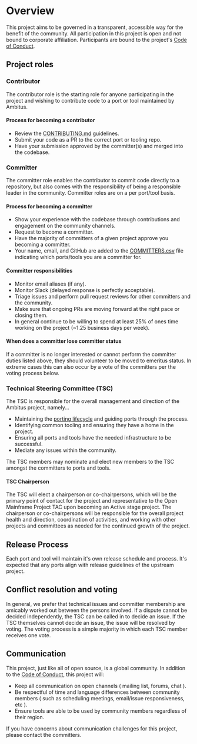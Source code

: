 # Overview

This project aims to be governed in a transparent, accessible way for the benefit of the community. All participation in this project is open and not bound to corporate affiliation. Participants are bound to the project's [Code of Conduct](CODE_OF_CONDUCT.md).

## Project roles

### Contributor

The contributor role is the starting role for anyone participating in the project and wishing to contribute code to a port or tool maintained by Ambitus.

#### Process for becoming a contributor

* Review the [CONTRIBUTING.md](CONTRIBUTING.md) guidelines.
* Submit your code as a PR to the correct port or tooling repo.
* Have your submission approved by the committer(s) and merged into the codebase.

### Committer

The committer role enables the contributor to commit code directly to a repository, but also comes with the responsibility of being a responsible leader in the community. Committer roles are on a per port/tool basis.

#### Process for becoming a committer

* Show your experience with the codebase through contributions and engagement on the community channels.
* Request to become a committer.
* Have the majority of committers of a given project approve you becoming a committer.
* Your name, email, and GitHub are added to the [COMMITTERS.csv](COMMITTERS.csv) file indicating which ports/tools you are a committer for.

#### Committer responsibilities

* Monitor email aliases (if any).
* Monitor Slack (delayed response is perfectly acceptable).
* Triage issues and perform pull request reviews for other committers and the community.
* Make sure that ongoing PRs are moving forward at the right pace or closing them.
* In general continue to be willing to spend at least 25% of ones time working on the project (~1.25 business days per week).

#### When does a committer lose committer status

If a committer is no longer interested or cannot perform the committer duties listed above, they
should volunteer to be moved to emeritus status. In extreme cases this can also occur by a vote of
the committers per the voting process below.

### Technical Steering Committee (TSC)

The TSC is responsible for the overall management and direction of the Ambitus project, namely...

* Maintaining the [porting lifecycle](porting_lifecycle.md) and guiding ports through the process.
* Identifying common tooling and ensuring they have a home in the project.
* Ensuring all ports and tools have the needed infrastructure to be successful.
* Mediate any issues within the community.

The TSC members may nominate and elect new members to the TSC amongst the committers to ports and tools.

#### TSC Chairperson

The TSC will elect a chairperson or co-chairpersons, which will be the primary point of contact for the project and representative to the Open Mainframe Project TAC upon becoming an Active stage project. The chairperson or co-chairpersons will be responsible for the overall project health and direction, coordination of activities, and working with other projects and committees as needed for the continued growth of the project.

## Release Process

Each port and tool will maintain it's own release schedule and process. It's expected that any ports align with release guidelines of the upstream project.

## Conflict resolution and voting

In general, we prefer that technical issues and committer membership are amicably worked out between the persons involved. If a dispute cannot be decided independently, the TSC can be called in to decide an issue. If the TSC themselves cannot decide an issue, the issue will be resolved by voting. The voting process is a simple majority in which each TSC member receives one vote.

## Communication

This project, just like all of open source, is a global community. In addition to the [Code of Conduct](CODE_OF_CONDUCT.md), this project will:

* Keep all communication on open channels ( mailing list, forums, chat ).
* Be respectful of time and language differences between community members ( such as scheduling meetings, email/issue responsiveness, etc ).
* Ensure tools are able to be used by community members regardless of their region.

If you have concerns about communication challenges for this project, please contact the committers.
